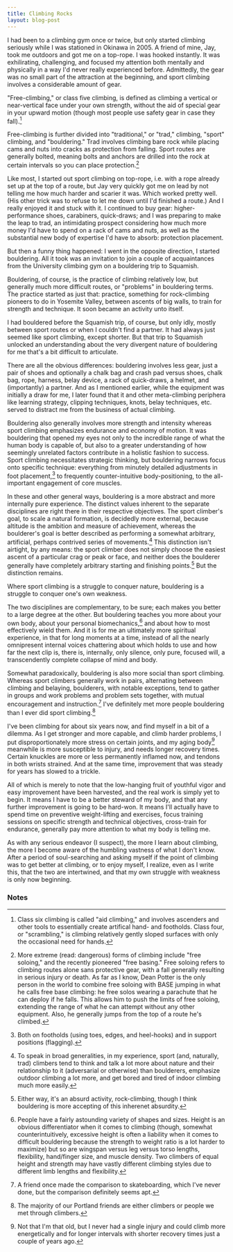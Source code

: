 ```yaml
---
title: Climbing Rocks
layout: blog-post
---
```


I had been to a climbing gym once or twice, but only started climbing
seriously while I was stationed in Okinawa in 2005. A friend of mine,
Jay, took me outdoors and got me on a top-rope. I was hooked instantly.
It was exhilirating, challenging, and focused my attention both mentally
and physically in a way I'd never really experienced before. Admittedly,
the gear was no small part of the attraction at the beginning, and sport
climbing involves a considerable amount of gear.

"Free-climbing," or class five climbing, is defined as climbing a
vertical or near-vertical face under your own strength, without the aid
of special gear in your upward motion (though most people use safety
gear in case they fall).[^1]

Free-climbing is further divided into "traditional," or "trad,"
climbing, "sport" climbing, and "bouldering." Trad involves climbing
bare rock while placing cams and nuts into cracks as protection from
falling. Sport routes are generally bolted, meaning bolts and anchors
are drilled into the rock at certain intervals so you can place
protection.[^2]

Like most, I started out sport climbing on top-rope, i.e. with a rope
already set up at the top of a route, but Jay very quickly got me on
lead by not telling me how much harder and scarier it was. Which worked
pretty well. (His other trick was to refuse to let me down until I'd
finished a route.) And I really enjoyed it and stuck with it. I
continued to buy gear: higher-performance shoes, carabiners,
quick-draws; and I was preparing to make the leap to trad, an
intimidating prospect considering how much more money I'd have to spend
on a rack of cams and nuts, as well as the substantial new body of
expertise I'd have to absorb: protection placement.

But then a funny thing happened: I went in the opposite direction, I
started bouldering. All it took was an invitation to join a couple of
acquaintances from the University climbing gym on a bouldering trip to
Squamish.

Bouldering, of course, is the practice of climbing relatively low, but
generally much more difficult routes, or "problems" in bouldering terms.
The practice started as just that: practice, something for rock-climbing
pioneers to do in Yosemite Valley, between ascents of big walls, to
train for strength and technique. It soon became an activity unto
itself.

I had bouldered before the Squamish trip, of course, but only idly,
mostly between sport routes or when I couldn't find a partner. It had
always just seemed like sport climbing, except shorter. But that trip to
Squamish unlocked an understanding about the very divergent nature of
bouldering for me that's a bit difficult to articulate.

There are all the obvious differences: bouldering involves less gear,
just a pair of shoes and optionally a chalk bag and crash pad versus
shoes, chalk bag, rope, harness, belay device, a rack of quick-draws, a
helmet, and (importantly) a partner. And as I mentioned earlier, while
the equipment was initially a draw for me, I later found that it and
other meta-climbing periphera like learning strategy, clipping
techniques, knots, belay techniques, etc. served to distract me from the
business of actual climbing.

Bouldering also generally involves more strength and intensity whereas
sport climbing emphasizes endurance and economy of motion. It was
bouldering that opened my eyes not only to the incredible range of what
the human body is capable of, but also to a greater understanding of how
seemingly unrelated factors contribute in a holistic fashion to success.
Sport climbing necessitates strategic thinking, but bouldering narrows
focus onto specific technique: everything from minutely detailed
adjustments in foot placement,[^3] to frequently
counter-intuitive body-positioning, to the all-important engagement of
core muscles.

In these and other general ways, bouldering is a more abstract and more
internally pure experience. The distinct values inherent to the separate
disciplines are right there in their respective objectives. The sport
climber's goal, to scale a natural formation, is decidedly more
external, because altitude is the ambition and measure of achievement,
whereas the boulderer's goal is better described as performing a
somewhat arbitrary, artificial, perhaps contrived series of
movements.[^4] This distinction isn't airtight, by any
means: the sport climber does not simply choose the easiest ascent of a
particular crag or peak or face, and neither does the boulderer
generally have completely arbitrary starting and finishing
points.[^5] But the distinction remains.

Where sport climbing is a struggle to conquer nature, bouldering is a
struggle to conquer one's own weakness.

The two disciplines are complementary, to be sure; each makes you better
to a large degree at the other. But bouldering teaches you more about
your own body, about your personal biomechanics,[^6]
and about how to most effectively wield them. And it is for me an
ultimately more spiritual experience, in that for long moments at a
time, instead of all the nearly omnipresent internal voices chattering
about which holds to use and how far the next clip is, there is,
internally, only silence, only pure, focused will, a transcendently
complete collapse of mind and body.

Somewhat paradoxically, bouldering is also more social than sport
climbing. Whereas sport climbers generally work in pairs, alternating
between climbing and belaying, boulderers, with notable exceptions, tend
to gather in groups and work problems and problem sets together, with
mutual encouragement and instruction.[^7] I've
definitely met more people bouldering than I ever did sport
climbing.[^8]

I've been climbing for about six years now, and find myself in a bit of
a dilemma. As I get stronger and more capable, and climb harder
problems, I put disproportionately more stress on certain joints, and my
aging body[^9] meanwhile is more susceptible to
injury, and needs longer recovery times. Certain knuckles are more or
less permanently inflamed now, and tendons in both wrists strained. And
at the same time, improvement that was steady for years has slowed to a
trickle.

All of which is merely to note that the low-hanging fruit of youthful
vigor and easy improvement have been harvested, and the real work is
simply yet to begin. It means I have to be a better steward of my body,
and that any further improvement is going to be hard-won. It means I'll
actually have to spend time on preventive weight-lifting and exercises,
focus training sessions on specific strength and technical objectives,
cross-train for endurance, generally pay more attention to what my body
is telling me.

As with any serious endeavor (I suspect), the more I learn about
climbing, the more I become aware of the humbling vastness of what I
don't know. After a period of soul-searching and asking myself if the
point of climbing was to get better at climbing, or to enjoy myself, I
realize, even as I write this, that the two are intertwined, and that my
own struggle with weakness is only now beginning.

### Notes

[^1]: Class six climbing is called "aid climbing," and involves ascenders
    and other tools to essentially create artifical hand- and footholds.
    Class four, or "scrambling," is climbing relatively gently sloped
    surfaces with only the occasional need for
    hands.
[^2]: More extreme (read: dangerous) forms of climbing include "free
    soloing," and the recently pioneered "free basing." Free soloing
    refers to climbing routes alone sans protective gear, with a fall
    generally resulting in serious injury or death. As far as I know,
    Dean Potter is the only person in the world to combine free soloing
    with BASE jumping in what he calls free base climbing: he free solos
    wearing a parachute that he can deploy if he falls. This allows him
    to push the limits of free soloing, extending the range of what he
    can attempt without any other equipment. Also, he generally jumps
    from the top of a route he's
    climbed.
[^3]: Both on footholds (using toes, edges, and heel-hooks) and in support
    positions
    (flagging).
[^4]: To speak in broad generalities, in my experience, sport (and,
    naturally, trad) climbers tend to think and talk a lot more about
    nature and their relationship to it (adversarial or otherwise) than
    boulderers, emphasize outdoor climbing a lot more, and get bored and
    tired of indoor climbing much more
    easily.
[^5]: Either way, it's an absurd activity, rock-climbing, though I think
    bouldering is more accepting of this inherenet
    absurdity.
[^6]: People have a fairly astounding variety of shapes and sizes. Height
    is an obvious differentiator when it comes to climbing (though,
    somewhat counterintuitively, excessive height is often a liability
    when it comes to difficult bouldering because the strength to weight
    ratio is a lot harder to maximize) but so are wingspan versus leg
    versus torso lengths, flexibility, hand/finger size, and muscle
    density. Two climbers of equal height and strength may have vastly
    different climbing styles due to different limb lengths and
    flexibility.
[^7]: A friend once made the comparison to skateboarding, which I've never
    done, but the comparison definitely seems
    apt.
[^8]: The majority of our Portland friends are either climbers or people
    we met through
    climbers.
[^9]: Not that I'm that old, but I never had a single injury and could
    climb more energetically and for longer intervals with shorter
    recovery times just a couple of years
    ago.
